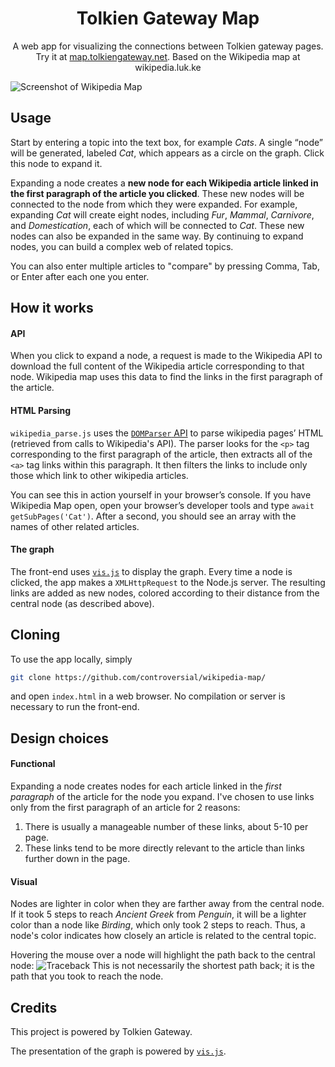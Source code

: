 <h1 align="center">Tolkien Gateway Map</h1>
<p align="center">A web app for visualizing the connections between Tolkien gateway pages. Try it at <a href="https://map.tolkiengateway.net">map.tolkiengateway.net</a>. Based on the Wikipedia map at wikipedia.luk.ke</p>

![Screenshot of Wikipedia Map](screenshots/wikipedia-map-safari.png)


## Usage
Start by entering a topic into the text box, for example *Cats*. A single “node” will be generated, labeled *Cat*, which appears as a circle on the graph. Click this node to expand it.

Expanding a node creates a **new node for each Wikipedia article linked in the first paragraph of the article you clicked**. These new nodes will be connected to the node from which they were expanded. For example, expanding *Cat* will create eight nodes, including *Fur*, *Mammal*, *Carnivore*, and *Domestication*, each of which will be connected to *Cat*. These new nodes can also be expanded in the same way. By continuing to expand nodes, you can build a complex web of related topics.

You can also enter multiple articles to "compare" by pressing Comma, Tab, or Enter after each one you enter.


## How it works

#### API
When you click to expand a node, a request is made to the Wikipedia API to download the full content of the Wikipedia article corresponding to that node. Wikipedia map uses this data to find the links in the first paragraph of the article.

#### HTML Parsing
`wikipedia_parse.js` uses the [`DOMParser` API](https://developer.mozilla.org/en-US/docs/Web/API/DOMParser) to parse wikipedia pages’ HTML (retrieved from calls to Wikipedia's API). The parser looks for the `<p>` tag corresponding to the first paragraph of the article, then extracts all of the `<a>` tag links within this paragraph. It then filters the links to include only those which link to other wikipedia articles.

You can see this in action yourself in your browser’s console. If you have Wikipedia Map open, open your browser’s developer tools and type `await getSubPages('Cat')`. After a second, you should see an array with the names of other related articles.

#### The graph
The front-end uses [`vis.js`](https://visjs.org/) to display the graph. Every time a node is clicked, the app makes a `XMLHttpRequest` to the Node.js server. The resulting links are added as new nodes, colored according to their distance from the central node (as described above).


## Cloning
To use the app locally, simply
```bash
git clone https://github.com/controversial/wikipedia-map/
```
and open `index.html` in a web browser. No compilation or server is necessary to run the front-end.


## Design choices

#### Functional
Expanding a node creates nodes for each article linked in the _first paragraph_ of the article for the node you expand. I've chosen to use links only from the first paragraph of an article for 2 reasons:

1. There is usually a manageable number of these links, about 5-10 per page.
2. These links tend to be more directly relevant to the article than links further down in the page.

#### Visual
Nodes are lighter in color when they are farther away from the central node. If it took 5 steps to reach *Ancient Greek* from *Penguin*, it will be a lighter color than a node like *Birding*, which only took 2 steps to reach. Thus, a node's color indicates how closely an article is related to the central topic.

Hovering the mouse over a node will highlight the path back to the central node:
![Traceback](screenshots/traceback.png)
This is not necessarily the shortest path back; it is the path that you took to reach the node.


## Credits
This project is powered by Tolkien Gateway.

The presentation of the graph is powered by [`vis.js`](https://visjs.org).
